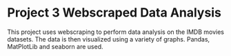 # Project 3 Webscraped Data Analysis

 This project uses webscraping to perform data analysis on the IMDB movies datasets. The data is then
 visualized using a variety of graphs. Pandas, MatPlotLib and seaborn are used.
